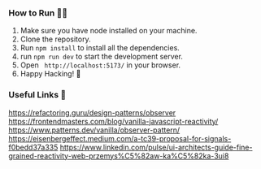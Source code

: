 ### How to Run 🏃‍♂️

1. Make sure you have node installed on your machine.
2. Clone the repository.
3. Run `npm install` to install all the dependencies.
4. run `npm run dev` to start the development server.
5. Open ` http://localhost:5173/` in your browser.
6. Happy Hacking! 🚀

### Useful Links 🔗

https://refactoring.guru/design-patterns/observer
https://frontendmasters.com/blog/vanilla-javascript-reactivity/
https://www.patterns.dev/vanilla/observer-pattern/
https://eisenbergeffect.medium.com/a-tc39-proposal-for-signals-f0bedd37a335
https://www.linkedin.com/pulse/ui-architects-guide-fine-grained-reactivity-web-przemys%C5%82aw-ka%C5%82ka-3ui8
